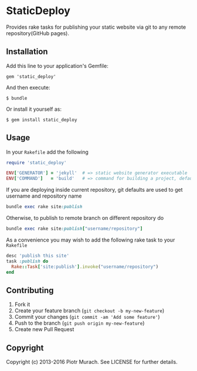 # StaticDeploy

Provides rake tasks for publishing your static website via git to any remote repository(GitHub pages).

## Installation

Add this line to your application's Gemfile:

    gem 'static_deploy'

And then execute:

    $ bundle

Or install it yourself as:

    $ gem install static_deploy

## Usage

In your `Rakefile` add the following

```ruby
require 'static_deploy'

ENV['GENERATOR'] = 'jekyll'  # => static website generator executable
ENV['COMMAND']   = 'build'   # => command for building a project, defaults to 'build'
```

If you are deploying inside current repository, git defaults are used to get username and repository name

```ruby
bundle exec rake site:publish
```

Otherwise, to publish to remote branch on different repository do

```ruby
bundle exec rake site:publish["username/repository"]
```

As a convenience you may wish to add the following rake task to your `Rakefile`

```ruby
desc 'publish this site'
task :publish do
  Rake::Task['site:publish'].invoke("username/repository")
end
```

## Contributing

1. Fork it
2. Create your feature branch (`git checkout -b my-new-feature`)
3. Commit your changes (`git commit -am 'Add some feature'`)
4. Push to the branch (`git push origin my-new-feature`)
5. Create new Pull Request

## Copyright

Copyright (c) 2013-2016 Piotr Murach. See LICENSE for further details.

